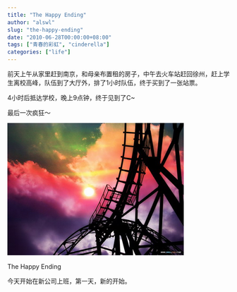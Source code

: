 ```yaml
---
title: "The Happy Ending"
author: "alswl"
slug: "the-happy-ending"
date: "2010-06-28T00:00:00+08:00"
tags: ["青春的彩虹", "cinderella"]
categories: ["life"]
---
```


前天上午从家里赶到南京，和母亲布置租的房子，中午去火车站赶回徐州，赶上学生离校高峰，队伍到了大厅外，排了1小时队伍，终于买到了一张站票。

4小时后抵达学校，晚上9点钟，终于见到了C~

最后一次疯狂～

![image](/images/upload_dropbox/201006/cinderella.JPG)

The Happy Ending

今天开始在新公司上班，第一天，新的开始。

